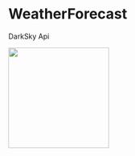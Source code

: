 # WeatherForecast

DarkSky Api

<p float="left">
  <img src="https://user-images.githubusercontent.com/37957489/146435298-74d0f178-b489-4a4e-9950-0e1e86f337f7.png" width="200" />
</p>

